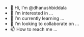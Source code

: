 - 👋 Hi, I’m @dhanushbiddala
- 👀 I’m interested in ...
- 🌱 I’m currently learning ...
- 💞️ I’m looking to collaborate on ...
- 📫 How to reach me ...

<!---
dhanushbiddala/dhanushbiddala is a ✨ special ✨ repository because its `README.md` (this file) appears on your GitHub profile.
You can click the Preview link to take a look at your changes.
--->
